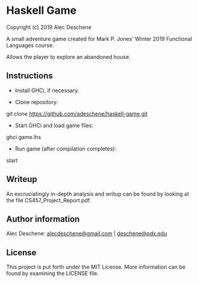 # Haskell Game

Copyright (c) 2019 Alec Deschene

A small adventure game created for Mark P. Jones' Winter 2019 Functional Languages course. 

Allows the player to explore an abandoned house.

## Instructions

- Install GHCi, if necessary.

- Clone repository:

git clone https://github.com/adeschene/haskell-game.git

- Start GHCi and load game files:

ghci game.lhs

- Run game (after compilation completes):

start

## Writeup
An excruciatingly in-depth analysis and writup can be found by looking at the file CS457_Project_Report.pdf.

## Author information
Alec Deschene: alecdeschene@gmail.com | deschene@pdx.edu

## License
This project is put forth under the MIT License. More information can be found by examining the LICENSE file.
